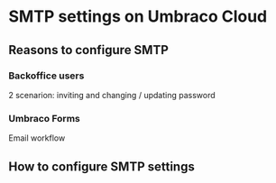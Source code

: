 # SMTP settings on Umbraco Cloud

## Reasons to configure SMTP

### Backoffice users

2 scenarion: inviting and changing / updating password

### Umbraco Forms

Email workflow

## How to configure SMTP settings

